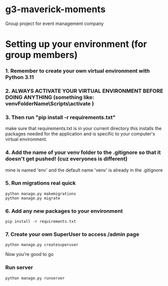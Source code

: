 # g3-maverick-moments
Group project for event management company

# Setting up your environment (for group members)
### 1. Remember to create your own virtual environment with Python 3.11
### 2. ALWAYS ACTIVATE YOUR VIRTUAL ENVIRONMENT BEFORE DOING ANYTHING   (something like: venvFolderName\Scripts\activate )
### 3. Then run "pip install -r requirements.txt" 
make sure that requirements.txt is in your current directory
this installs the packages needed for the application and is specific to your computer's virtual environment. 
### 4. Add the name of your venv folder to the .gitignore so that it doesn't get pushed! (cuz everyones is different)
mine is named 'env' and the default name 'venv' is already in the .gitignore
### 5. Run migrations real quick
    python manage.py makemigrations
    python manage.py migrate
### 6. Add any new packages to your environment
    pip install -r requirements.txt
### 7. Create your own SuperUser to access /admin page
    python manage.py createsuperuser
Now you're good to go

### Run server
    python manage.py runserver